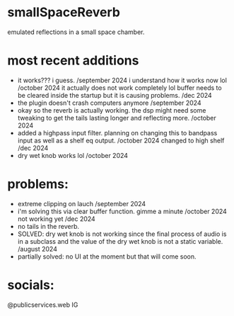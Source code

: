 # smallSpaceReverb
emulated reflections in a small space chamber.

# most recent additions
- it works??? i guess. /september 2024 i understand how it works now lol /october 2024 it actually does not work completely lol buffer needs to be cleared inside the startup but it is causing problems. /dec 2024
- the plugin doesn't crash computers anymore /september 2024
- okay so the reverb is actually working. the dsp might need some tweaking to get the tails lasting longer and reflecting more. /october 2024
- added a highpass input filter. planning on changing this to bandpass input as well as a shelf eq output. /october 2024 changed to high shelf /dec 2024
- dry wet knob works lol /october 2024

# problems: 

- extreme clipping on lauch /september 2024 
- i'm solving this via clear buffer function. gimme a minute /october 2024 not working yet /dec 2024
- no tails in the reverb.
- SOLVED: dry wet knob is not working since the final process of audio is in a subclass and the value of the dry wet knob is not a static variable. /august 2024
- partially solved: no UI at the moment but that will come soon.


# socials:
@publicservices.web IG
